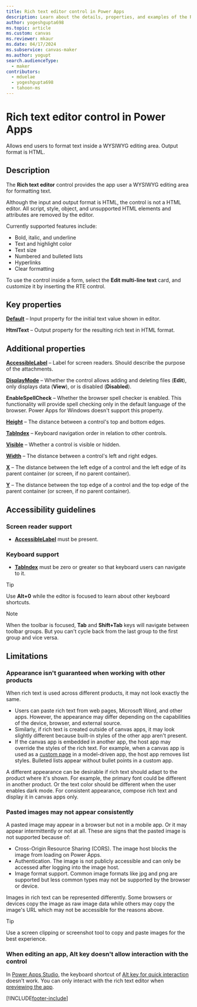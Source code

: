 ```yaml
---
title: Rich text editor control in Power Apps
description: Learn about the details, properties, and examples of the Rich text editor control in Power Apps.
author: yogeshgupta698
ms.topic: article
ms.custom: canvas
ms.reviewer: mkaur
ms.date: 04/17/2024
ms.subservice: canvas-maker
ms.author: yogupt
search.audienceType:
  - maker
contributors:
  - mduelae
  - yogeshgupta698
  - tahoon-ms
---
```

# Rich text editor control in Power Apps
Allows end users to format text inside a WYSIWYG editing area. Output format is HTML.

## Description
The **Rich text editor** control provides the app user a WYSIWYG editing area for formatting text.

Although the input and output format is HTML, the control is not a HTML editor. All script, style, object, and unsupported HTML elements and attributes are removed by the editor.

Currently supported features include:
- Bold, italic, and underline
- Text and highlight color
- Text size
- Numbered and bulleted lists
- Hyperlinks
- Clear formatting

To use the control inside a form, select the **Edit multi-line text** card, and customize it by inserting the RTE control.

## Key properties
**[Default](properties-core.md)** – Input property for the initial text value shown in editor.

**HtmlText** – Output property for the resulting rich text in HTML format.


## Additional properties
**[AccessibleLabel](properties-accessibility.md)** – Label for screen readers. Should describe the purpose of the attachments.

**[DisplayMode](properties-core.md)** – Whether the control allows adding and deleting files (**Edit**), only displays data (**View**), or is disabled (**Disabled**).

**EnableSpellCheck** – Whether the browser spell checker is enabled. This functionality will provide spell checking only in the default language of the browser.  Power Apps for Windows doesn't support this property.

**[Height](properties-size-location.md)** – The distance between a control's top and bottom edges.

**[TabIndex](properties-accessibility.md)** – Keyboard navigation order in relation to other controls.

**[Visible](properties-core.md)** – Whether a control is visible or hidden.

**[Width](properties-size-location.md)** – The distance between a control's left and right edges.

**[X](properties-size-location.md)** – The distance between the left edge of a control and the left edge of its parent container (or screen, if no parent container).

**[Y](properties-size-location.md)** – The distance between the top edge of a control and the top edge of the parent container (or screen, if no parent container).


## Accessibility guidelines
### Screen reader support
* **[AccessibleLabel](properties-accessibility.md)** must be present.

### Keyboard support
* **[TabIndex](properties-accessibility.md)** must be zero or greater so that keyboard users can navigate to it.

> [!TIP]
> Use **Alt+0** while the editor is focused to learn about other keyboard shortcuts.

> [!NOTE]
> When the toolbar is focused, **Tab** and **Shift+Tab** keys will navigate between toolbar groups. But you can't cycle back from the last group to the first group and vice versa.

## Limitations

### Appearance isn't guaranteed when working with other products
When rich text is used across different products, it may not look exactly the same.

- Users can paste rich text from web pages, Microsoft Word, and other apps. However, the appearance may differ depending on the capabilities of the device, browser, and external source. 
- Similarly, if rich text is created outside of canvas apps, it may look slightly different because built-in styles of the other app aren't present.
- If the canvas app is embedded in another app, the host app may override the styles of the rich text. For example, when a canvas app is used as a [custom page](../../model-driven-apps/model-app-page-overview.md) in a model-driven app, the host app removes list styles. Bulleted lists appear without bullet points in a custom app.

A different appearance can be desirable if rich text should adapt to the product where it's shown. For example, the primary font could be different in another product. Or the text color should be different when the user enables dark mode. For consistent appearance, compose rich text and display it in canvas apps only.

### Pasted images may not appear consistently
A pasted image may appear in a browser but not in a mobile app. Or it may appear intermittently or not at all. These are signs that the pasted image is not supported because of:

- Cross-Origin Resource Sharing (CORS). The image host blocks the image from loading on Power Apps.
- Authentication. The image is not publicly accessible and can only be accessed after logging into the image host.
- Image format support. Common image formats like jpg and png are supported but less common types may not be supported by the browser or device.

Images in rich text can be represented differently. Some browsers or devices copy the image as raw image data while others may copy the image's URL which may not be accessible for the reasons above.

> [!TIP]
>  Use a screen clipping or screenshot tool to copy and paste images for the best experience.

### When editing an app, Alt key doesn't allow interaction with the control
In [Power Apps Studio](../power-apps-studio.md), the keyboard shortcut of [Alt key for quick interaction](../keyboard-shortcuts#alternate-behavior.md) doesn't work. You can only interact with the rich text editor when [previewing the app](../power-apps-studio#preview.md).

[!INCLUDE[footer-include](../../../includes/footer-banner.md)]
